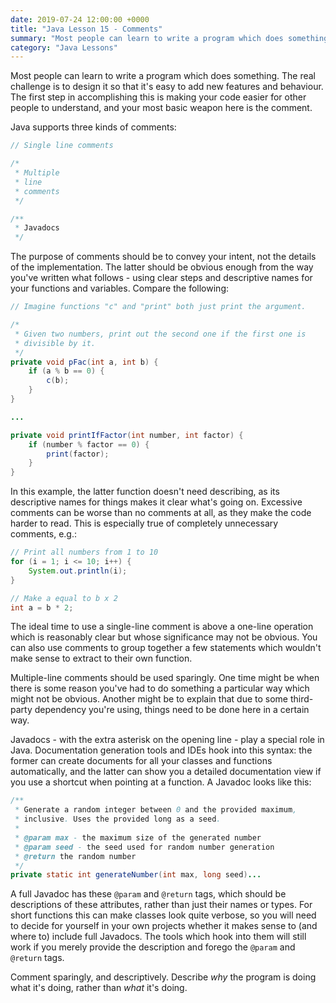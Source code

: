 ```yaml
---
date: 2019-07-24 12:00:00 +0000
title: "Java Lesson 15 - Comments"
summary: "Most people can learn to write a program which does something. The real challenge is to design it so that it's easy to add new features and behaviour. The first step in accomplishing this is making your code easier for other people to understand, and your most basic weapon here is the comment."
category: "Java Lessons"
---
```


Most people can learn to write a program which does something. The real challenge is to design it so that it's easy to add new features and behaviour. The first step in accomplishing this is making your code easier for other people to understand, and your most basic weapon here is the comment.

Java supports three kinds of comments:

```java
// Single line comments

/*
 * Multiple
 * line
 * comments
 */

/**
 * Javadocs
 */
 ```

The purpose of comments should be to convey your intent, not the details of the implementation. The latter should be obvious enough from the way you've written what follows - using clear steps and descriptive names for your functions and variables. Compare the following:

```java
// Imagine functions "c" and "print" both just print the argument.

/*
 * Given two numbers, print out the second one if the first one is
 * divisible by it.
 */
private void pFac(int a, int b) {
    if (a % b == 0) {
        c(b);
    }
}

...

private void printIfFactor(int number, int factor) {
    if (number % factor == 0) {
        print(factor);
    }
}
```

In this example, the latter function doesn't need describing, as its descriptive names for things makes it clear what's going on. Excessive comments can be worse than no comments at all, as they make the code harder to read. This is especially true of completely unnecessary comments, e.g.:

```java
// Print all numbers from 1 to 10
for (i = 1; i <= 10; i++) {
    System.out.println(i);
}

// Make a equal to b x 2
int a = b * 2;
```

The ideal time to use a single-line comment is above a one-line operation which is reasonably clear but whose significance may not be obvious. You can also use comments to group together a few statements which wouldn't make sense to extract to their own function.

Multiple-line comments should be used sparingly. One time might be when there is some reason you've had to do something a particular way which might not be obvious. Another might be to explain that due to some third-party dependency you're using, things need to be done here in a certain way.

Javadocs - with the extra asterisk on the opening line - play a special role in Java. Documentation generation tools and IDEs hook into this syntax: the former can create documents for all your classes and functions automatically, and the latter can show you a detailed documentation view if you use a shortcut when pointing at a function. A Javadoc looks like this:

```java
/**
 * Generate a random integer between 0 and the provided maximum,
 * inclusive. Uses the provided long as a seed.
 *
 * @param max - the maximum size of the generated number
 * @param seed - the seed used for random number generation
 * @return the random number
 */
private static int generateNumber(int max, long seed)...
```

A full Javadoc has these `@param` and `@return` tags, which should be descriptions of these attributes, rather than just their names or types. For short functions this can make classes look quite verbose, so you will need to decide for yourself in your own projects whether it makes sense to (and where to) include full Javadocs. The tools which hook into them will still work if you merely provide the description and forego the `@param` and `@return` tags.

Comment sparingly, and descriptively. Describe *why* the program is doing what it's doing, rather than *what* it's doing.
